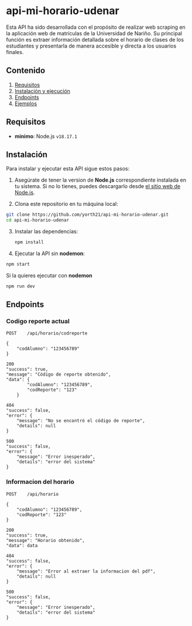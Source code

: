 # api-mi-horario-udenar

Esta API ha sido desarrollada con el propósito de realizar web scraping en la aplicación web de matrículas de la Universidad de Nariño. Su principal función es extraer información detallada sobre el horario de clases de los estudiantes y presentarla de manera accesible y directa a los usuarios finales.

## Contenido

1. [Requisitos](#requisitos)
2. [Instalación y ejecución](#instalación)
3. [Endpoints](#endpoints)
4. [Ejemplos](#ejemplos)


## Requisitos

- **minimo**: Node.js `v18.17.1`

## Instalación

Para instalar y ejecutar esta API sigue estos pasos:

1. Asegúrate de tener la version de **Node.js** correspondiente instalada en tu sistema. Si no lo tienes, puedes descargarlo desde [el sitio web de Node.js](https://nodejs.org/).

2. Clona este repositorio en tu máquina local:
```bash
git clone https://github.com/yorth21/api-mi-horario-udenar.git
cd api-mi-horario-udenar
```

3. Instalar las dependencias:
    ```bash
    npm install
    ```
	
4. Ejecutar la API sin **nodemon**:
```bash
npm start
```
Si la quieres ejecutar con **nodemon**
```bash
npm run dev
```

## Endpoints
### Codigo reporte actual

```
POST	/api/horario/codreporte

{
	"codAlumno": "123456789"
}

200
"success": true,
"message": "Código de reporte obtenido",
"data": {
        "codAlumno": "123456789",
        "codReporte": "123"
    }

404
"success": false,
"error": {
	"message": "No se encontró el código de reporte",
	"details": null
}

500
"success": false,
"error": {
	"message": "Error inesperado",
	"details": "error del sistema"
}
```

### Informacion del horario
```
POST	/api/horario

{
	"codAlumno": "123456789",
	"codReporte": "123"
}

200
"success": true,
"message": "Horario obtenido",
"data": data

404
"success": false,
"error": {
	"message": "Error al extraer la informacion del pdf",
	"details": null
}

500
"success": false,
"error": {
	"message": "Error inesperado",
	"details": "error del sistema"
}
```
